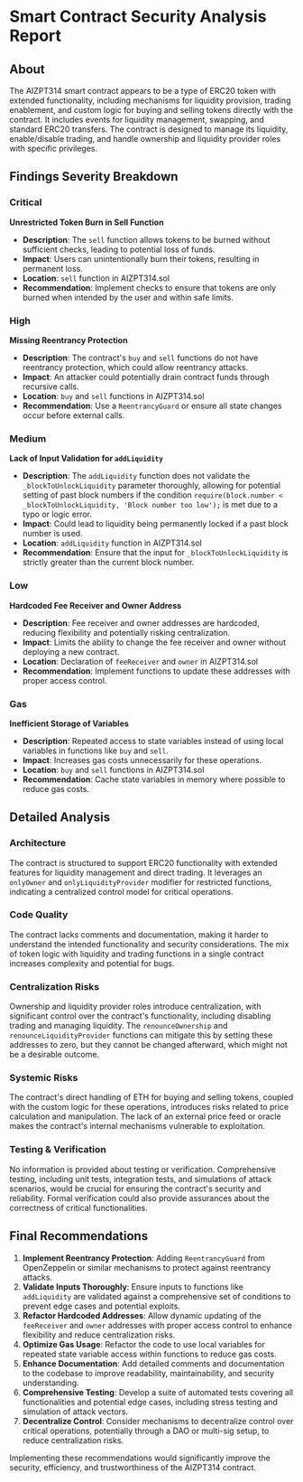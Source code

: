# Smart Contract Security Analysis Report

## About

The AIZPT314 smart contract appears to be a type of ERC20 token with extended functionality, including mechanisms for liquidity provision, trading enablement, and custom logic for buying and selling tokens directly with the contract. It includes events for liquidity management, swapping, and standard ERC20 transfers. The contract is designed to manage its liquidity, enable/disable trading, and handle ownership and liquidity provider roles with specific privileges.

## Findings Severity Breakdown

### Critical

**Unrestricted Token Burn in Sell Function**
- **Description**: The `sell` function allows tokens to be burned without sufficient checks, leading to potential loss of funds.
- **Impact**: Users can unintentionally burn their tokens, resulting in permanent loss.
- **Location**: `sell` function in AIZPT314.sol
- **Recommendation**: Implement checks to ensure that tokens are only burned when intended by the user and within safe limits.

### High

**Missing Reentrancy Protection**
- **Description**: The contract's `buy` and `sell` functions do not have reentrancy protection, which could allow reentrancy attacks.
- **Impact**: An attacker could potentially drain contract funds through recursive calls.
- **Location**: `buy` and `sell` functions in AIZPT314.sol
- **Recommendation**: Use a `ReentrancyGuard` or ensure all state changes occur before external calls.

### Medium

**Lack of Input Validation for `addLiquidity`**
- **Description**: The `addLiquidity` function does not validate the `_blockToUnlockLiquidity` parameter thoroughly, allowing for potential setting of past block numbers if the condition `require(block.number < _blockToUnlockLiquidity, 'Block number too low');` is met due to a typo or logic error.
- **Impact**: Could lead to liquidity being permanently locked if a past block number is used.
- **Location**: `addLiquidity` function in AIZPT314.sol
- **Recommendation**: Ensure that the input for `_blockToUnlockLiquidity` is strictly greater than the current block number.

### Low

**Hardcoded Fee Receiver and Owner Address**
- **Description**: Fee receiver and owner addresses are hardcoded, reducing flexibility and potentially risking centralization.
- **Impact**: Limits the ability to change the fee receiver and owner without deploying a new contract.
- **Location**: Declaration of `feeReceiver` and `owner` in AIZPT314.sol
- **Recommendation**: Implement functions to update these addresses with proper access control.

### Gas

**Inefficient Storage of Variables**
- **Description**: Repeated access to state variables instead of using local variables in functions like `buy` and `sell`.
- **Impact**: Increases gas costs unnecessarily for these operations.
- **Location**: `buy` and `sell` functions in AIZPT314.sol
- **Recommendation**: Cache state variables in memory where possible to reduce gas costs.

## Detailed Analysis

### Architecture

The contract is structured to support ERC20 functionality with extended features for liquidity management and direct trading. It leverages an `onlyOwner` and `onlyLiquidityProvider` modifier for restricted functions, indicating a centralized control model for critical operations.

### Code Quality

The contract lacks comments and documentation, making it harder to understand the intended functionality and security considerations. The mix of token logic with liquidity and trading functions in a single contract increases complexity and potential for bugs.

### Centralization Risks

Ownership and liquidity provider roles introduce centralization, with significant control over the contract's functionality, including disabling trading and managing liquidity. The `renounceOwnership` and `renounceLiquidityProvider` functions can mitigate this by setting these addresses to zero, but they cannot be changed afterward, which might not be a desirable outcome.

### Systemic Risks

The contract's direct handling of ETH for buying and selling tokens, coupled with the custom logic for these operations, introduces risks related to price calculation and manipulation. The lack of an external price feed or oracle makes the contract's internal mechanisms vulnerable to exploitation.

### Testing & Verification

No information is provided about testing or verification. Comprehensive testing, including unit tests, integration tests, and simulations of attack scenarios, would be crucial for ensuring the contract's security and reliability. Formal verification could also provide assurances about the correctness of critical functionalities.

## Final Recommendations

1. **Implement Reentrancy Protection**: Adding `ReentrancyGuard` from OpenZeppelin or similar mechanisms to protect against reentrancy attacks.
2. **Validate Inputs Thoroughly**: Ensure inputs to functions like `addLiquidity` are validated against a comprehensive set of conditions to prevent edge cases and potential exploits.
3. **Refactor Hardcoded Addresses**: Allow dynamic updating of the `feeReceiver` and `owner` addresses with proper access control to enhance flexibility and reduce centralization risks.
4. **Optimize Gas Usage**: Refactor the code to use local variables for repeated state variable access within functions to reduce gas costs.
5. **Enhance Documentation**: Add detailed comments and documentation to the codebase to improve readability, maintainability, and security understanding.
6. **Comprehensive Testing**: Develop a suite of automated tests covering all functionalities and potential edge cases, including stress testing and simulation of attack vectors.
7. **Decentralize Control**: Consider mechanisms to decentralize control over critical operations, potentially through a DAO or multi-sig setup, to reduce centralization risks.

Implementing these recommendations would significantly improve the security, efficiency, and trustworthiness of the AIZPT314 contract.

